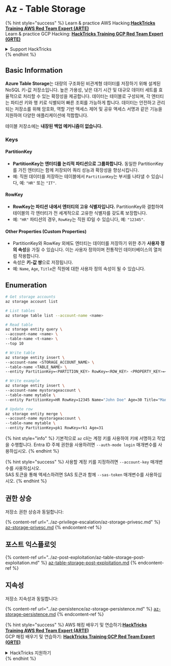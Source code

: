 # Az - Table Storage

{% hint style="success" %}
Learn & practice AWS Hacking:<img src="../../../.gitbook/assets/image (1) (1) (1).png" alt="" data-size="line">[**HackTricks Training AWS Red Team Expert (ARTE)**](https://training.hacktricks.xyz/courses/arte)<img src="../../../.gitbook/assets/image (1) (1) (1).png" alt="" data-size="line">\
Learn & practice GCP Hacking: <img src="../../../.gitbook/assets/image (2).png" alt="" data-size="line">[**HackTricks Training GCP Red Team Expert (GRTE)**<img src="../../../.gitbook/assets/image (2).png" alt="" data-size="line">](https://training.hacktricks.xyz/courses/grte)

<details>

<summary>Support HackTricks</summary>

* Check the [**subscription plans**](https://github.com/sponsors/carlospolop)!
* **Join the** 💬 [**Discord group**](https://discord.gg/hRep4RUj7f) or the [**telegram group**](https://t.me/peass) or **follow** us on **Twitter** 🐦 [**@hacktricks\_live**](https://twitter.com/hacktricks_live)**.**
* **Share hacking tricks by submitting PRs to the** [**HackTricks**](https://github.com/carlospolop/hacktricks) and [**HackTricks Cloud**](https://github.com/carlospolop/hacktricks-cloud) github repos.

</details>
{% endhint %}

## Basic Information

**Azure Table Storage**는 대량의 구조화된 비관계형 데이터를 저장하기 위해 설계된 NoSQL 키-값 저장소입니다. 높은 가용성, 낮은 대기 시간 및 대규모 데이터 세트를 효율적으로 처리할 수 있는 확장성을 제공합니다. 데이터는 테이블로 구성되며, 각 엔터티는 파티션 키와 행 키로 식별되어 빠른 조회를 가능하게 합니다. 데이터는 안전하고 관리되는 저장소를 위해 암호화, 역할 기반 액세스 제어 및 공유 액세스 서명과 같은 기능을 지원하여 다양한 애플리케이션에 적합합니다.

테이블 저장소에는 **내장된 백업 메커니즘이 없습니다.**

### Keys

#### **PartitionKey**

* **PartitionKey는 엔터티를 논리적 파티션으로 그룹화합니다.** 동일한 PartitionKey를 가진 엔터티는 함께 저장되어 쿼리 성능과 확장성을 향상시킵니다.
* 예: 직원 데이터를 저장하는 테이블에서 `PartitionKey`는 부서를 나타낼 수 있습니다, 예: `"HR"` 또는 `"IT"`.

#### **RowKey**

* **RowKey는 파티션 내에서 엔터티의 고유 식별자입니다.** PartitionKey와 결합하여 테이블의 각 엔터티가 전 세계적으로 고유한 식별자를 갖도록 보장합니다.
* 예: `"HR"` 파티션의 경우, `RowKey`는 직원 ID일 수 있습니다, 예: `"12345"`.

#### **Other Properties (Custom Properties)**

* PartitionKey와 RowKey 외에도 엔터티는 데이터를 저장하기 위한 추가 **사용자 정의 속성**을 가질 수 있습니다. 이는 사용자 정의이며 전통적인 데이터베이스의 열처럼 작용합니다.
* 속성은 **키-값 쌍**으로 저장됩니다.
* 예: `Name`, `Age`, `Title`은 직원에 대한 사용자 정의 속성이 될 수 있습니다.

## Enumeration
```bash
# Get storage accounts
az storage account list

# List tables
az storage table list --account-name <name>

# Read table
az storage entity query \
--account-name <name> \
--table-name <t-name> \
--top 10

# Write table
az storage entity insert \
--account-name <STORAGE_ACCOUNT_NAME> \
--table-name <TABLE_NAME> \
--entity PartitionKey=<PARTITION_KEY> RowKey=<ROW_KEY> <PROPERTY_KEY>=<PROPERTY_VALUE>

# Write example
az storage entity insert \
--account-name mystorageaccount \
--table-name mytable \
--entity PartitionKey=HR RowKey=12345 Name="John Doe" Age=30 Title="Manager"

# Update row
az storage entity merge \
--account-name mystorageaccount \
--table-name mytable \
--entity PartitionKey=pk1 RowKey=rk1 Age=31
```
{% hint style="info" %}
기본적으로 `az` cli는 계정 키를 사용하여 키에 서명하고 작업을 수행합니다. Entra ID 주체 권한을 사용하려면 `--auth-mode login` 매개변수를 사용하십시오.
{% endhint %}

{% hint style="success" %}
사용할 계정 키를 지정하려면 `--account-key` 매개변수를 사용하십시오.\
SAS 토큰을 통해 액세스하려면 SAS 토큰과 함께 `--sas-token` 매개변수를 사용하십시오.
{% endhint %}

## 권한 상승

저장소 권한 상승과 동일합니다:

{% content-ref url="../az-privilege-escalation/az-storage-privesc.md" %}
[az-storage-privesc.md](../az-privilege-escalation/az-storage-privesc.md)
{% endcontent-ref %}

## 포스트 익스플로잇

{% content-ref url="../az-post-exploitation/az-table-storage-post-exploitation.md" %}
[az-table-storage-post-exploitation.md](../az-post-exploitation/az-table-storage-post-exploitation.md)
{% endcontent-ref %}

## 지속성

저장소 지속성과 동일합니다:

{% content-ref url="../az-persistence/az-storage-persistence.md" %}
[az-storage-persistence.md](../az-persistence/az-storage-persistence.md)
{% endcontent-ref %}

{% hint style="success" %}
AWS 해킹 배우기 및 연습하기:<img src="../../../.gitbook/assets/image (1) (1) (1).png" alt="" data-size="line">[**HackTricks Training AWS Red Team Expert (ARTE)**](https://training.hacktricks.xyz/courses/arte)<img src="../../../.gitbook/assets/image (1) (1) (1).png" alt="" data-size="line">\
GCP 해킹 배우기 및 연습하기: <img src="../../../.gitbook/assets/image (2).png" alt="" data-size="line">[**HackTricks Training GCP Red Team Expert (GRTE)**<img src="../../../.gitbook/assets/image (2).png" alt="" data-size="line">](https://training.hacktricks.xyz/courses/grte)

<details>

<summary>HackTricks 지원하기</summary>

* [**구독 계획**](https://github.com/sponsors/carlospolop) 확인하기!
* **💬 [**Discord 그룹**](https://discord.gg/hRep4RUj7f) 또는 [**텔레그램 그룹**](https://t.me/peass)에 참여하거나 **Twitter** 🐦 [**@hacktricks\_live**](https://twitter.com/hacktricks_live)**를 팔로우하세요.**
* **[**HackTricks**](https://github.com/carlospolop/hacktricks) 및 [**HackTricks Cloud**](https://github.com/carlospolop/hacktricks-cloud) GitHub 리포지토리에 PR을 제출하여 해킹 팁을 공유하세요.**

</details>
{% endhint %}
